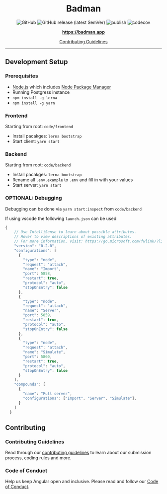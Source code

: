 <h1 align="center">Badman</h1>

<p align="center">
<img alt="GitHub" src="(https://img.shields.io/github/license/Badminton-Apps/core)">
<img alt="GitHub release (latest SemVer)" src="https://img.shields.io/github/v/release/Badminton-Apps/core">
<img alt="publish" src="https://github.com/Badminton-Apps/core/workflows/publish/badge.svg?branch=main">
<img alt="codecov" src="https://codecov.io/gh/Badminton-Apps/core/branch/main/graph/badge.svg?token=R5LYY78RWC">

</p>
<p align="center">
  <a href="https://badman.app/"><strong>https://badman.app</strong></a>
  <br>
</p>

<p align="center">
  <a href="CONTRIBUTING.md">Contributing Guidelines</a>
  <br>
</p>

<hr>

## Development Setup

### Prerequisites

- [Node.js] which includes [Node Package Manager][npm]
- Running Postgress instance
- `npm install -g lerna`
- `npm install -g yarn`

### Frontend

Starting from root: `code/frontend`

- Install pacakges: `lerna bootstrap`
- Start client: `yarn start`

### Backend

Starting from root: `code/backend`

- Install pacakges: `lerna bootstrap`
- Rename all `.env.example` to `.env` and fill in with your values
- Start server: `yarn start`

### OPTIONAL: Debugging
Debugging can be done via `yarn start:inspect` from `code/backend`

If using vscode the following `launch.json` can be used
```js
{
    // Use IntelliSense to learn about possible attributes.
    // Hover to view descriptions of existing attributes.
    // For more information, visit: https://go.microsoft.com/fwlink/?linkid=830387
    "version": "0.2.0",
    "configurations": [
      {
        "type": "node",
        "request": "attach",
        "name": "Import",
        "port": 5858,
        "restart": true,
        "protocol": "auto",
        "stopOnEntry": false
      },
      {
        "type": "node",
        "request": "attach",
        "name": "Server",
        "port": 5859,
        "restart": true,
        "protocol": "auto",
        "stopOnEntry": false
      },
      {
        "type": "node",
        "request": "attach",
        "name": "Simulate",
        "port": 5860,
        "restart": true,
        "protocol": "auto",
        "stopOnEntry": false
      }
    ],
    "compounds": [
      {
        "name": "Full server",
        "configurations": ["Import", "Server", "Simulate"],
      }
    ]
  }
```

<!-- ### Database
you can checkout the erd schema [here][erd] -->

## Contributing

### Contributing Guidelines

Read through our [contributing guidelines][contributing] to learn about our submission process, coding rules and more.

### Code of Conduct

Help us keep Angular open and inclusive. Please read and follow our [Code of Conduct][codeofconduct].

[contributing]: CONTRIBUTING.md
[commit]: CONTRIBUTING.md#commit
[node.js]: https://nodejs.org/
[npm]: https://www.npmjs.com/get-npm
[codeofconduct]: CODE_OF_CONDUCT.md
<!-- [erd]: erd.svg -->
